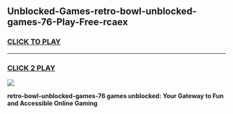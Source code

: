 
## Unblocked-Games-retro-bowl-unblocked-games-76-Play-Free-rcaex
<h3>
<a href="https://premium76.site?title=retro-bowl-unblocked-games-76&ref=20M">CLICK TO PLAY</a></h3>
<hr>

<h3>
<a href="https://premium76.site?title=retro-bowl-unblocked-games-76&ref=20M">CLICK 2 PLAY</a>
  
</h3>

<a href="https://premium76.site?title=retro-bowl-unblocked-games-76&ref=19M"><img src="https://clearcache.store/games.png"></a>


**retro-bowl-unblocked-games-76 games unblocked: Your Gateway to Fun and Accessible Online Gaming**
